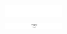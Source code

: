 <p align="center">
  <img width="30%" src="./lang.gif" alt="lang image here" />
</p>

<!--
**Inupedia/Inupedia** is a ✨ _special_ ✨ repository because its `README.md` (this file) appears on your GitHub profile.

Here are some ideas to get you started:

- 🔭 I’m currently working on ...
- 🌱 I’m currently learning ...
- 👯 I’m looking to collaborate on ...
- 🤔 I’m looking for help with ...
- 💬 Ask me about ...
- 📫 How to reach me: ...
- 😄 Pronouns: ...
- ⚡ Fun fact: ...
-->

<p align="center">
  <img width="30%" src="./projects.gif" alt="lang image here" />
</p>
